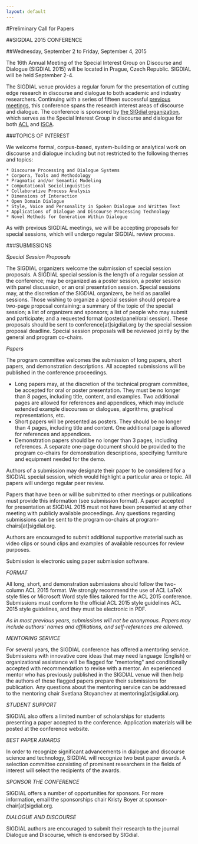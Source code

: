 ```yaml
---
layout: default
---
```


#Preliminary Call for Papers

##SIGDIAL 2015 CONFERENCE

##Wednesday, September 2 to Friday, September 4, 2015

The 16th Annual Meeting of the Special Interest Group on Discourse and Dialogue (SIGDIAL 2015) will be located in Prague, Czech Republic. SIGDIAL will be held September 2-4. 

The SIGDIAL venue provides a regular forum for the presentation of cutting edge research in discourse and dialogue to both academic and industry researchers. Continuing with a series of fifteen successful [previous meetings](http://www.sigdial.org/sigdial-meetings), this conference spans the research interest areas of discourse and dialogue. The conference is sponsored by [the SIGdial organization](http://www.sigdial.org/), which serves as the Special Interest Group in discourse and dialogue for both [ACL](http://www.aclweb.org/) and [ISCA](http://www.isca-speech.org/).

###TOPICS OF INTEREST

We welcome formal, corpus-based, system-building or analytical work on discourse and dialogue including but not restricted to the following themes and topics:

    * Discourse Processing and Dialogue Systems
    * Corpora, Tools and Methodology
    * Pragmatic and/or Semantic Modeling
    * Computational Sociolinguistics
    * Collaborative Process Analysis
    * Dimensions of Interaction
    * Open Domain Dialogue
    * Style, Voice and Personality in Spoken Dialogue and Written Text
    * Applications of Dialogue and Discourse Processing Technology
    * Novel Methods for Generation Within Dialogue

As with previous SIGDIAL meetings, we will be accepting proposals for special sessions, which will undergo regular SIGDIAL review process.

###SUBMISSIONS

*Special Session Proposals*

The SIGDIAL organizers welcome the submission of special session proposals. A SIGDIAL special session is the length of a regular session at the conference; may be organized as a poster session, a poster session with panel discussion, or an oral presentation session. Special sessions may, at the discretion of the SIGDIAL organizers, be held as parallel sessions. Those wishing to organize a special session should prepare a two-page proposal containing: a summary of the topic of the special session; a list of organizers and sponsors; a list of people who may submit and participate; and a requested format (poster/panel/oral session). These proposals should be sent to conference[at]sigdial.org by the special session proposal deadline. Special session proposals will be reviewed jointly by the general and program co-chairs.

*Papers*

The program committee welcomes the submission of long papers, short papers, and demonstration descriptions. All accepted submissions will be published in the conference proceedings.

* Long papers may, at the discretion of the technical program committee, be accepted for oral or poster presentation. They must be no longer than 8 pages, including title, content, and examples. Two additional pages are allowed for references and appendices, which may include extended example discourses or dialogues, algorithms, graphical representations, etc.
* Short papers will be presented as posters. They should be no longer than 4 pages, including title and content. One additional page is allowed for references and appendices.
* Demonstration papers should be no longer than 3 pages, including references. A separate one-page document should be provided to the program co-chairs for demonstration descriptions, specifying furniture and equipment needed for the demo.

Authors of a submission may designate their paper to be considered for a SIGDIAL special session, which would highlight a particular area or topic. All papers will undergo regular peer review.

Papers that have been or will be submitted to other meetings or publications must provide this information (see submission format). A paper accepted for presentation at SIGDIAL 2015 must not have been presented at any other meeting with publicly available proceedings. Any questions regarding submissions can be sent to the program co-chairs at program-chairs[at]sigdial.org.

Authors are encouraged to submit additional supportive material such as video clips or sound clips and examples of available resources for review purposes.

Submission is electronic using paper submission software.

*FORMAT*

All long, short, and demonstration submissions should follow the two-column ACL 2015 format. We strongly recommend the use of ACL LaTeX style files or Microsoft Word style files tailored for the ACL 2015 conference. Submissions must conform to the official ACL 2015 style guidelines ACL 2015 style guidelines, and they must be electronic in PDF.

*As in most previous years, submissions will not be anonymous. Papers may include authors' names and affiliations, and self-references are allowed.*

*MENTORING SERVICE*

For several years, the SIGDIAL conference has offered a mentoring service. Submissions with innovative core ideas that may need language (English) or organizational assistance will be flagged for "mentoring" and conditionally accepted with recommendation to revise with a mentor. An experienced mentor who has previously published in the SIGDIAL venue will then help the authors of these flagged papers prepare their submissions for publication. Any questions about the mentoring service can be addressed to the mentoring chair Svetlana Stoyanchev at mentoring[at]sigdial.org.

*STUDENT SUPPORT*

SIGDIAL also offers a limited number of scholarships for students presenting a paper accepted to the conference. Application materials will be posted at the conference website.

*BEST PAPER AWARDS*

In order to recognize significant advancements in dialogue and discourse science and technology, SIGDIAL will recognize two best paper awards. A selection committee consisting of prominent researchers in the fields of interest will select the recipients of the awards.

*SPONSOR THE CONFERENCE*

SIGDIAL offers a number of opportunities for sponsors. For more information, email the sponsorships chair Kristy Boyer at sponsor-chair[at]sigdial.org.

*DIALOGUE AND DISCOURSE*

SIGDIAL authors are encouraged to submit their research to the journal Dialogue and Discourse, which is endorsed by SIGdial.
